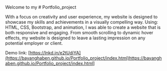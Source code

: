 Welcome to my # Portfolio_project

With a focus on creativity and user experience, 
my website is designed to showcase my skills and achievements in a visually compelling way.
Using: HTML, CSS, Bootstrap, and animation, 
I was able to create a website that is both responsive and engaging. From smooth scrolling to dynamic hover effects,
my website is designed to leave a lasting impression on any potential employer or client.

Demo link: [https://lnkd.in/e2tUdiYA](https://bayanghaben.github.io/Portfolio_project/index.html)https://bayanghaben.github.io/Portfolio_project/index.html] 

